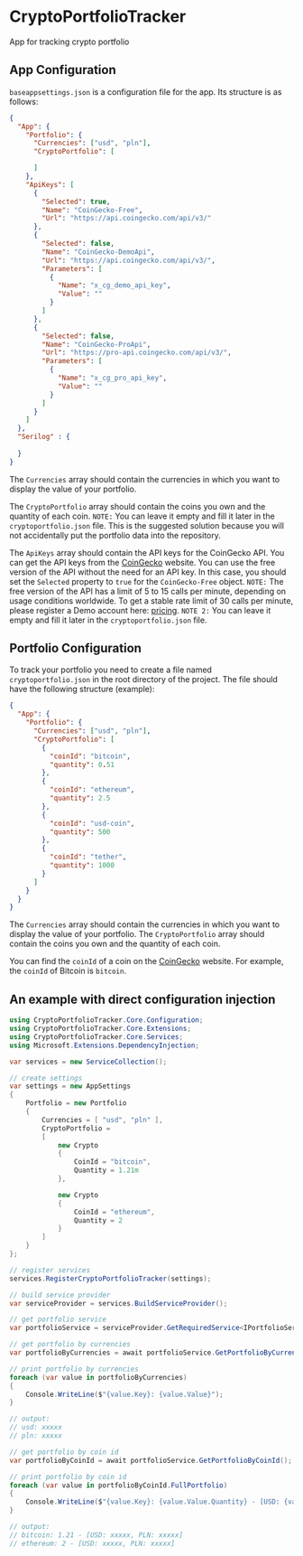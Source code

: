 # CryptoPortfolioTracker
App for tracking crypto portfolio

## App Configuration

`baseappsettings.json` is a configuration file for the app.
Its structure is as follows:
```json
{
  "App": {
    "Portfolio": {
      "Currencies": ["usd", "pln"],
      "CryptoPortfolio": [

      ]
    },
    "ApiKeys": [
      {
        "Selected": true,
        "Name": "CoinGecko-Free",
        "Url": "https://api.coingecko.com/api/v3/"
      },
      {
        "Selected": false,
        "Name": "CoinGecko-DemoApi",
        "Url": "https://api.coingecko.com/api/v3/",
        "Parameters": [
          {
            "Name": "x_cg_demo_api_key",
            "Value": ""
          }
        ]
      },
      {
        "Selected": false,
        "Name": "CoinGecko-ProApi",
        "Url": "https://pro-api.coingecko.com/api/v3/",
        "Parameters": [
          {
            "Name": "x_cg_pro_api_key",
            "Value": ""
          }
        ]
      }
    ]
  },
  "Serilog" : {
    
  }
}
```
The `Currencies` array should contain the currencies in which you want to display the value of your portfolio.

The `CryptoPortfolio` array should contain the coins you own and the quantity of each coin. `NOTE:` You can leave it empty and fill it later in the `cryptoportfolio.json` file.
This is the suggested solution because you will not accidentally put the portfolio data into the repository.

The `ApiKeys` array should contain the API keys for the CoinGecko API. You can get the API keys from the [CoinGecko](https://www.coingecko.com/en) website.
You can use the free version of the API without the need for an API key. In this case, you should set the `Selected` property to `true` for the `CoinGecko-Free` object.
`NOTE:` The free version of the API has a limit of 5 to 15 calls per minute, depending on usage conditions worldwide.
To get a stable rate limit of 30 calls per minute, please register a Demo account here: [pricing](https://www.coingecko.com/en/api/pricing).
`NOTE 2:` You can leave it empty and fill it later in the `cryptoportfolio.json` file.

## Portfolio Configuration
To track your portfolio you need to create a file named `cryptoportfolio.json` in the root directory of the project.
The file should have the following structure (example):
```json
{
  "App": {
    "Portfolio": {
      "Currencies": ["usd", "pln"],
      "CryptoPortfolio": [
        {
          "coinId": "bitcoin",
          "quantity": 0.51
        },
        {
          "coinId": "ethereum",
          "quantity": 2.5
        },
        {
          "coinId": "usd-coin",
          "quantity": 500
        },
        {
          "coinId": "tether",
          "quantity": 1000
        }
      ]
    }
  }
}
```
The `Currencies` array should contain the currencies in which you want to display the value of your portfolio.
The `CryptoPortfolio` array should contain the coins you own and the quantity of each coin.

You can find the `coinId` of a coin on the [CoinGecko](https://www.coingecko.com/en) website. For example, the `coinId` of Bitcoin is `bitcoin`.

## An example with direct configuration injection

```csharp
using CryptoPortfolioTracker.Core.Configuration;
using CryptoPortfolioTracker.Core.Extensions;
using CryptoPortfolioTracker.Core.Services;
using Microsoft.Extensions.DependencyInjection;

var services = new ServiceCollection();

// create settings
var settings = new AppSettings
{
    Portfolio = new Portfolio
    {
        Currencies = [ "usd", "pln" ],
        CryptoPortfolio =
        [
            new Crypto
            {
                CoinId = "bitcoin",
                Quantity = 1.21m
            },

            new Crypto
            {
                CoinId = "ethereum",
                Quantity = 2
            }
        ]
    }
};

// register services
services.RegisterCryptoPortfolioTracker(settings);

// build service provider
var serviceProvider = services.BuildServiceProvider();

// get portfolio service
var portfolioService = serviceProvider.GetRequiredService<IPortfolioService>();

// get portfolio by currencies
var portfolioByCurrencies = await portfolioService.GetPortfolioByCurrencies();

// print portfolio by currencies
foreach (var value in portfolioByCurrencies)
{
    Console.WriteLine($"{value.Key}: {value.Value}");
}

// output:
// usd: xxxxx
// pln: xxxxx

// get portfolio by coin id
var portfolioByCoinId = await portfolioService.GetPortfolioByCoinId();

// print portfolio by coin id
foreach (var value in portfolioByCoinId.FullPortfolio)
{
    Console.WriteLine($"{value.Key}: {value.Value.Quantity} - [USD: {value.Value.Values["usd"]!.Value }, PLN: {value.Value.Values["pln"]!.Value}]");
}

// output:
// bitcoin: 1.21 - [USD: xxxxx, PLN: xxxxx]
// ethereum: 2 - [USD: xxxxx, PLN: xxxxx]
```